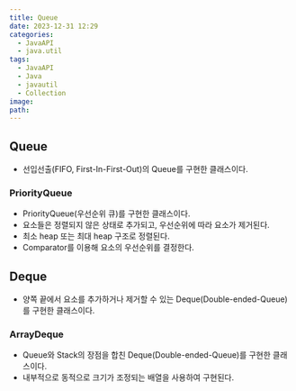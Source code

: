 ```yaml
---
title: Queue
date: 2023-12-31 12:29
categories:
  - JavaAPI
  - java.util
tags:
  - JavaAPI
  - Java
  - javautil
  - Collection
image: 
path:
---
```


## Queue
+ 선입선출(FIFO, First-In-First-Out)의 Queue를 구현한 클래스이다.

### PriorityQueue
+ PriorityQueue(우선순위 큐)를 구현한 클래스이다.
+ 요소들은 정렬되지 않은 상태로 추가되고, 우선순위에 따라 요소가 제거된다.
+ 최소 heap 또는 최대 heap 구조로 정렬된다.
+ Comparator를 이용해 요소의 우선순위를 결정한다.

## Deque
+ 양쪽 끝에서 요소를 추가하거나 제거할 수 있는 Deque(Double-ended-Queue)를 구현한 클래스이다.

### ArrayDeque
+ Queue와 Stack의 장점을 합친 Deque(Double-ended-Queue)를 구현한 클래스이다.
+ 내부적으로 동적으로 크기가 조정되는 배열을 사용하여 구현된다.